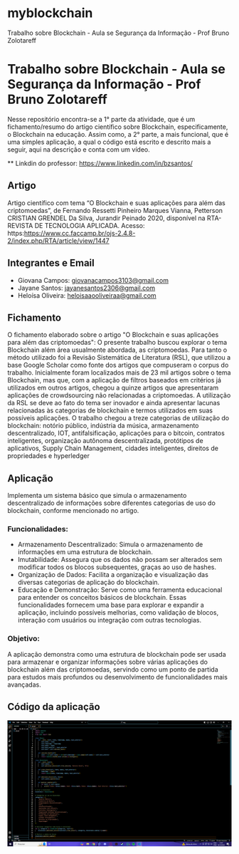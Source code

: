 # myblockchain
Trabalho sobre Blockchain - Aula se Segurança da Informação - Prof Bruno Zolotareff
# Trabalho sobre Blockchain - Aula se Segurança da Informação - Prof Bruno Zolotareff

Nesse repositório encontra-se a 1° parte da atividade, que é um fichamento/resumo do artigo científico sobre Blockchain, especificamente, o Blockchain na educação. Assim como, a 2° parte, a mais funcional, que é uma simples aplicação, a qual o código está escrito e descrito mais a seguir, aqui na descrição e conta com um vídeo.

** Linkdin do professor: https://www.linkedin.com/in/bzsantos/

## Artigo
Artigo científico com tema “O Blockchain e suas aplicações para além das criptomoedas”, de Fernando Ressetti Pinheiro Marques Vianna, Petterson CRISTIAN GRENDEL Da Silva, Jurandir Peinado 2020, disponível na RTA- REVISTA DE TECNOLOGIA APLICADA.
Acesso: https:https://www.cc.faccamp.br/ojs-2.4.8-2/index.php/RTA/article/view/1447

## Integrantes e Email
- Giovana Campos: giovanacampos3103@gmail.com
- Jayane Santos: jayanesantos2306@gmail.com
- Heloísa Oliveira: heloisaaooliveiraa@gmail.com 

## Fichamento
O fichamento elaborado sobre o artigo "O Blockchain e suas aplicações para além das criptomoedas": O presente trabalho buscou explorar o tema Blockchain além área usualmente abordada, as criptomoedas. Para tanto o método utilizado foi a Revisão Sistemática de Literatura (RSL), que utilizou a base Google Scholar como fonte dos artigos que compuseram o corpus do trabalho. Inicialmente foram localizados mais de 23 mil artigos sobre o tema Blockchain, mas que, com a aplicação de filtros baseados em critérios já utilizados em outros artigos, chegou a quinze artigos que apresentaram aplicações de crowdsourcing não relacionadas a criptomoedas. A utilização da RSL se deve ao fato do tema ser inovador e ainda apresentar lacunas relacionadas às categorias de blockchain e termos utilizados em suas possíveis aplicações. O trabalho chegou a treze categorias de utilização do blockchain: notório público, indústria da música, armazenamento descentralizado, IOT, antifalsificação, aplicações para o bitcoin, contratos inteligentes, organização autônoma descentralizada, protótipos de aplicativos, Supply Chain Management, cidades inteligentes, direitos de propriedades e hyperledger

## Aplicação
 Implementa um sistema básico que simula o armazenamento descentralizado de informações sobre diferentes categorias de uso do blockchain, conforme mencionado no artigo.
### Funcionalidades:
- Armazenamento Descentralizado: Simula o armazenamento de informações em uma estrutura de blockchain.
- Imutabilidade: Assegura que os dados não possam ser alterados sem modificar todos os blocos subsequentes, graças ao uso de hashes.
- Organização de Dados: Facilita a organização e visualização das diversas categorias de aplicação do blockchain.
- Educação e Demonstração: Serve como uma ferramenta educacional para entender os conceitos básicos de blockchain.
Essas funcionalidades fornecem uma base para explorar e expandir a aplicação, incluindo possíveis melhorias, como validação de blocos, interação com usuários ou integração com outras tecnologias.

### Objetivo:
A aplicação demonstra como uma estrutura de blockchain pode ser usada para armazenar e organizar informações sobre várias aplicações do blockchain além das criptomoedas, servindo como um ponto de partida para estudos mais profundos ou desenvolvimento de funcionalidades mais avançadas.
## Código da aplicação
<img width="607" alt="image" src="img/img.png">

